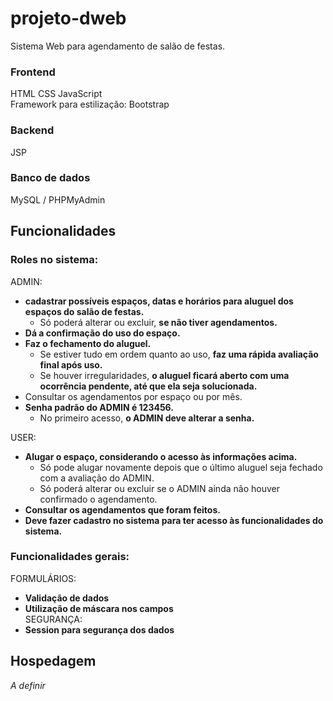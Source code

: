 # projeto-dweb
Sistema Web para agendamento de salão de festas.
### Frontend
HTML CSS JavaScript<br>
Framework para estilização: Bootstrap
### Backend
JSP
### Banco de dados
MySQL / PHPMyAdmin
## Funcionalidades
### Roles no sistema:
ADMIN:
- **cadastrar possíveis espaços, datas e horários para aluguel dos espaços do salão de festas.**
  - Só poderá alterar ou excluir, **se não tiver agendamentos.**
- **Dá a confirmação do uso do espaço.**
- **Faz o fechamento do aluguel.**
  - Se estiver tudo em ordem quanto ao uso, **faz uma rápida avaliação final após uso.**
  - Se houver irregularidades, **o aluguel ficará aberto com uma ocorrência pendente, até que ela seja solucionada.**
- Consultar os agendamentos por espaço ou por mês.
- **Senha padrão do ADMIN é 123456.**
  - No primeiro acesso, **o ADMIN deve alterar a senha.**

USER:
- **Alugar o espaço, considerando o acesso às informações acima.**
  - Só pode alugar novamente depois que o último aluguel seja fechado com a avaliação do ADMIN.
  - Só poderá alterar ou excluir se o ADMIN ainda não houver confirmado o agendamento.
- **Consultar os agendamentos que foram feitos.**
- **Deve fazer cadastro no sistema para ter acesso às funcionalidades do sistema.**
### Funcionalidades gerais:
FORMULÁRIOS:
- **Validação de dados**
- **Utilização de máscara nos campos**<br>
SEGURANÇA:
- **Session para segurança dos dados**
## Hospedagem
*A definir*
